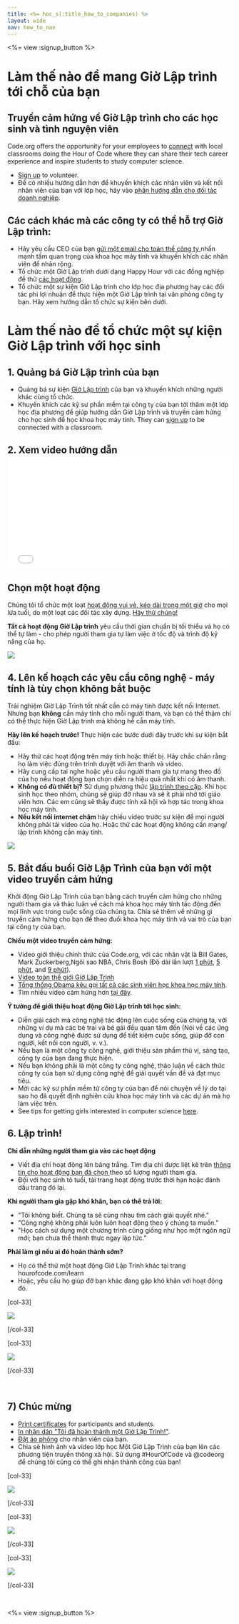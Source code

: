 ```yaml
---
title: <%= hoc_s(:title_how_to_companies) %>
layout: wide
nav: how_to_nav
---
```

<%= view :signup_button %>

# Làm thế nào để mang Giờ Lập trình tới chỗ của bạn

## Truyền cảm hứng về Giờ Lập trình cho các học sinh và tình nguyện viên

Code.org offers the opportunity for your employees to [connect](<%= codeorg_url('/volunteer') %>) with local classrooms doing the Hour of Code where they can share their tech career experience and inspire students to study computer science.

- [Sign up](<%= codeorg_url('/volunteer') %>) to volunteer.
- Để có nhiều hướng dẫn hơn để khuyến khích các nhân viên và kết nối nhân viên của bạn với lớp học, hãy vào [ phần hướng dẫn cho đối tác doanh nghiệp](<%= localized_file('/files/hoc-corporate-toolkit.pdf') %>).

## Các cách khác mà các công ty có thể hỗ trợ Giờ Lập trình:

- Hãy yêu cầu CEO của bạn [ gửi một email cho toàn thể công ty ](<%= resolve_url('/promote/resources#sample-emails') %>) nhấn mạnh tầm quan trọng của khoa học máy tính và khuyến khích các nhân viên để nhân rộng.
- Tổ chức một Giờ Lập trình dưới dạng Happy Hour với các đồng nghiệp để thử [các hoạt động](<%= resolve_url('/learn') %>).
- Tổ chức một sự kiện Giờ Lập trình cho lớp học địa phương hay các đối tác phi lợi nhuận để thực hiện một Giờ Lập trình tại văn phòng công ty bạn. Hãy xem hướng dẫn tổ chức sự kiện bên dưới.

# Làm thế nào để tổ chức một sự kiện Giờ Lập trình với học sinh

## 1. Quảng bá Giờ Lập trình của bạn

- Quảng bá sự kiện [ Giờ Lập trình](<%= resolve_url('/promote') %>) của bạn và khuyến khích những người khác cùng tổ chức.
- Khuyến khích các kỹ sư phần mềm tại công ty của bạn tới thăm một lớp học địa phương để giúp hướng dẫn Giờ Lập trình và truyền cảm hứng cho học sinh để học khoa học máy tính. They can [sign up](<%= codeorg_url('/volunteer/engineer') %>) to be connected with a classroom.

## 2. Xem video hướng dẫn <iframe width="500" height="255" src="//www.youtube.com/embed/SrnvvWDm73k" frameborder="0" allowfullscreen mark="crwd-mark"></iframe> 

## Chọn một hoạt động

Chúng tôi tổ chức một loạt [hoạt động vui vẻ, kéo dài trong một giờ](<%= resolve_url('/learn') %>) cho mọi lứa tuổi, do một loạt các đối tác xây dựng. [Hãy thử chúng!](<%= resolve_url('/learn') %>)

**Tất cả hoạt động Giờ Lập trình** yêu cầu thời gian chuẩn bị tối thiểu và họ có thể tự làm - cho phép người tham gia tự làm việc ở tốc độ và trình độ kỹ năng của họ.

[![](/images/fit-700/tutorials.png)](<%= resolve_url('/learn') %>)

## 4. Lên kế hoạch các yêu cầu công nghệ - máy tính là tùy chọn không bắt buộc

Trải nghiệm Giờ Lập Trình tốt nhất cần có máy tính được kết nối Internet. Nhưng bạn **không** cần máy tính cho mỗi người tham, và bạn có thể thậm chí có thể thực hiện Giờ Lập trình mà không hề cần máy tính.

**Hãy lên kế hoạch trước!** Thực hiện các bước dưới đây trước khi sự kiện bắt đầu:

- Hãy thử các hoạt động trên máy tính hoặc thiết bị. Hãy chắc chắn rằng họ làm việc đúng trên trình duyệt với âm thanh và video.
- Hãy cung cấp tai nghe hoặc yêu cầu người tham gia tự mang theo đồ của họ nếu hoạt động bạn chọn diễn ra hiệu quả nhất khi có âm thanh.
- **Không có đủ thiết bị?** Sử dụng phương thức [ lập trình theo cặp](https://www.youtube.com/watch?v=vgkahOzFH2Q). Khi học sinh học theo nhóm, chúng sẽ giúp đỡ nhau và sẽ ít phải nhờ tới giáo viên hơn. Các em cũng sẽ thấy được tính xã hội và hợp tác trong khoa học máy tính.
- **Nếu kết nối internet chậm** hãy chiếu video trước sự kiện để mọi người không phải tải video của họ. Hoặc thử các hoạt động không cần mạng/ lập trình không cần máy tính.

<img src="/images/fit-350/group_ipad.jpg" />

## 5. Bắt đầu buổi Giờ Lập Trình của bạn với một video truyền cảm hứng

Khởi động Giờ Lập Trình của bạn bằng cách truyền cảm hứng cho những người tham gia và thảo luận về cách mà khoa học máy tính tác động đến mọi lĩnh vực trong cuộc sống của chúng ta. Chia sẻ thêm về những gì truyền cảm hứng cho bạn để theo đuổi khoa học máy tính và vai trò của bạn tại công ty của bạn.

**Chiếu một video truyền cảm hứng:**

- Video giới thiệu chính thức của Code.org, với các nhân vật là Bill Gates, Mark Zuckerberg,Ngôi sao NBA, Chris Bosh (Độ dài lần lượt [1 phút](https://www.youtube.com/watch?v=qYZF6oIZtfc), [5 phút](https://www.youtube.com/watch?v=nKIu9yen5nc), and [9 phút](https://www.youtube.com/watch?v=dU1xS07N-FA)).
- [Video toàn thế giới Giờ Lập Trình](https://www.youtube.com/watch?v=KsOIlDT145A)
- [ Tổng thống Obama kêu gọi tất cả các sinh viên học khoa học máy tính](https://www.youtube.com/watch?v=6XvmhE1J9PY).
- Tìm nhiều video cảm hứng hơn [tại đây](https://www.youtube.com/playlist?list=PLzdnOPI1iJNfpD8i4Sx7U0y2MccnrNZuP).

**Ý tưởng để giới thiệu hoạt động Giờ Lập trình tới học sinh:**

- Diễn giải cách mà công nghệ tác động lên cuộc sống của chúng ta, với những ví dụ mà các bé trai và bé gái đều quan tâm đến (Nói về các ứng dụng và công nghệ được sử dụng để tiết kiệm cuộc sống, giúp đỡ con người, kết nối con người, v. v.).
- Nếu bạn là một công ty công nghệ, giới thiệu sản phẩm thú vị, sáng tạo, công ty của bạn đang thực hiện.
- Nếu bạn không phải là một công ty công nghệ, thảo luận về cách thức công ty của bạn sử dụng công nghệ để giải quyết vấn đề và đạt mục tiêu.
- Mời các kỹ sư phần mềm từ công ty của bạn để nói chuyện về lý do tại sao họ đã quyết định nghiên cứu khoa học máy tính và các dự án mà họ làm việc trên.
- See tips for getting girls interested in computer science [here](<%= codeorg_url('/girls') %>).

## 6. Lập trình!

**Chỉ dẫn những người tham gia vào các hoạt động**

- Viết địa chỉ hoạt động lên bảng trắng. Tìm địa chỉ được liệt kê trên [ thông tin cho hoạt động bạn đã chọn ](<%= resolve_url('/learn') %>) theo số lượng người tham gia.
- Đối với học sinh tỏ tuổi, tải trang hoạt động trước thời hạn hoặc đánh dấu trang đó lại.

**Khi người tham gia gặp khó khăn, bạn có thể trả lời:**

- "Tôi không biết. Chúng ta sẽ cùng nhau tìm cách giải quyết nhé."
- "Công nghệ không phải luôn luôn hoạt động theo ý chúng ta muốn."
- "Học cách sử dụng một chương trình cũng giống như học một ngôn ngữ mới; bạn chưa thể thành thực ngay lập tức."

**Phải làm gì nếu ai đó hoàn thành sớm?**

- Họ có thể thử một hoạt động Giờ Lập Trình khác tại trang hourofcode.com/learn
- Hoặc, yêu cầu họ giúp đỡ bạn khác đang gặp khó khăn với hoạt động đó.

[col-33]

![](/images/fit-250/highschoolgirls.jpeg)

[/col-33]

[col-33]

![](/images/fit-300/group_ar.jpg)

[/col-33]

<p style="clear:both">&nbsp;</p>

## 7) Chúc mừng

- [Print certificates](<%= codeorg_url('/certificates') %>) for participants and students.
- [In nhãn dán "Tôi đã hoàn thành một Giờ Lập Trình!"](<%= resolve_url('/promote/resources#stickers') %>).
- [Đặt áo phông](http://blog.code.org/post/132608499493/hour-of-code-shirts-and-more) cho nhân viên của bạn.
- Chia sẻ hình ảnh và video lớp học Một Giờ Lập Trình của bạn lên các phương tiện truyền thông xã hội. Sử dụng #HourOfCode và @codeorg để chúng tôi cũng có thể ghi nhận thành công của bạn!

[col-33]

![](/images/fit-250/celebrate2.jpeg)

[/col-33]

[col-33]

![](/images/fit-260/highlight-certificates.jpg)

[/col-33]

[col-33]

![](/images/fit-300/boy-certificate.jpg)

[/col-33]

<p style="clear:both">&nbsp;</p>

<%= view :signup_button %>